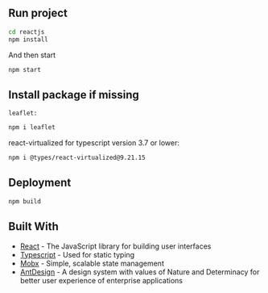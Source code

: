 ## Run project

```sh
cd reactjs
npm install 
```

And then start

```sh
npm start
```

## Install package if missing
```
leaflet: 
```
```sh
npm i leaflet
```
react-virtualized for typescript version 3.7 or lower: 

```sh
npm i @types/react-virtualized@9.21.15
```

## Deployment

```sh
npm build
```

## Built With

* [React](https://reactjs.org/) - The JavaScript library for building user interfaces
* [Typescript](https://www.typescriptlang.org/) - Used for static typing
* [Mobx](https://mobx.js.org/) - Simple, scalable state management
* [AntDesign](https://ant.design/) - A design system with values of Nature and Determinacy for better user experience of enterprise applications
